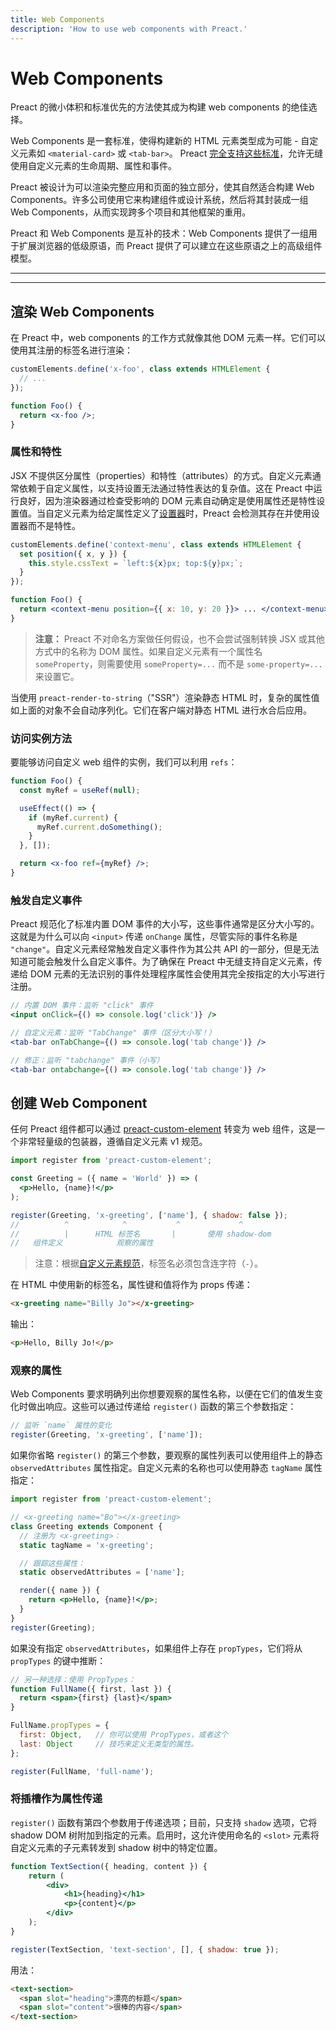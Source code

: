 ```yaml
---
title: Web Components
description: 'How to use web components with Preact.'
---
```


# Web Components

Preact 的微小体积和标准优先的方法使其成为构建 web components 的绝佳选择。

Web Components 是一套标准，使得构建新的 HTML 元素类型成为可能 - 自定义元素如 `<material-card>` 或 `<tab-bar>`。
Preact [完全支持这些标准](https://custom-elements-everywhere.com/#preact)，允许无缝使用自定义元素的生命周期、属性和事件。

Preact 被设计为可以渲染完整应用和页面的独立部分，使其自然适合构建 Web Components。许多公司使用它来构建组件或设计系统，然后将其封装成一组 Web Components，从而实现跨多个项目和其他框架的重用。

Preact 和 Web Components 是互补的技术：Web Components 提供了一组用于扩展浏览器的低级原语，而 Preact 提供了可以建立在这些原语之上的高级组件模型。

---

<toc></toc>

---

## 渲染 Web Components

在 Preact 中，web components 的工作方式就像其他 DOM 元素一样。它们可以使用其注册的标签名进行渲染：

```jsx
customElements.define('x-foo', class extends HTMLElement {
  // ...
});

function Foo() {
  return <x-foo />;
}
```

### 属性和特性

JSX 不提供区分属性（properties）和特性（attributes）的方式。自定义元素通常依赖于自定义属性，以支持设置无法通过特性表达的复杂值。这在 Preact 中运行良好，因为渲染器通过检查受影响的 DOM 元素自动确定是使用属性还是特性设置值。当自定义元素为给定属性定义了[设置器](https://developer.mozilla.org/en-US/docs/Web/JavaScript/Reference/Functions/set)时，Preact 会检测其存在并使用设置器而不是特性。

```jsx
customElements.define('context-menu', class extends HTMLElement {
  set position({ x, y }) {
    this.style.cssText = `left:${x}px; top:${y}px;`;
  }
});

function Foo() {
  return <context-menu position={{ x: 10, y: 20 }}> ... </context-menu>;
}
```

> **注意：** Preact 不对命名方案做任何假设，也不会尝试强制转换 JSX 或其他方式中的名称为 DOM 属性。如果自定义元素有一个属性名 `someProperty`，则需要使用 `someProperty=...` 而不是 `some-property=...` 来设置它。

当使用 `preact-render-to-string`（"SSR"）渲染静态 HTML 时，复杂的属性值如上面的对象不会自动序列化。它们在客户端对静态 HTML 进行水合后应用。

### 访问实例方法

要能够访问自定义 web 组件的实例，我们可以利用 `refs`：

```jsx
function Foo() {
  const myRef = useRef(null);

  useEffect(() => {
    if (myRef.current) {
      myRef.current.doSomething();
    }
  }, []);

  return <x-foo ref={myRef} />;
}
```

### 触发自定义事件

Preact 规范化了标准内置 DOM 事件的大小写，这些事件通常是区分大小写的。这就是为什么可以向 `<input>` 传递 `onChange` 属性，尽管实际的事件名称是 `"change"`。自定义元素经常触发自定义事件作为其公共 API 的一部分，但是无法知道可能会触发什么自定义事件。为了确保在 Preact 中无缝支持自定义元素，传递给 DOM 元素的无法识别的事件处理程序属性会使用其完全按指定的大小写进行注册。

```jsx
// 内置 DOM 事件：监听 "click" 事件
<input onClick={() => console.log('click')} />

// 自定义元素：监听 "TabChange" 事件（区分大小写！）
<tab-bar onTabChange={() => console.log('tab change')} />

// 修正：监听 "tabchange" 事件（小写）
<tab-bar ontabchange={() => console.log('tab change')} />
```

## 创建 Web Component

任何 Preact 组件都可以通过 [preact-custom-element](https://github.com/preactjs/preact-custom-element) 转变为 web 组件，这是一个非常轻量级的包装器，遵循自定义元素 v1 规范。

```jsx
import register from 'preact-custom-element';

const Greeting = ({ name = 'World' }) => (
  <p>Hello, {name}!</p>
);

register(Greeting, 'x-greeting', ['name'], { shadow: false });
//          ^            ^           ^             ^
//          |      HTML 标签名       |       使用 shadow-dom
//   组件定义            观察的属性
```

> 注意：根据[自定义元素规范](http://w3c.github.io/webcomponents/spec/custom/#prod-potentialcustomelementname)，标签名必须包含连字符（`-`）。

在 HTML 中使用新的标签名，属性键和值将作为 props 传递：

```html
<x-greeting name="Billy Jo"></x-greeting>
```

输出：

```html
<p>Hello, Billy Jo!</p>
```

### 观察的属性

Web Components 要求明确列出你想要观察的属性名称，以便在它们的值发生变化时做出响应。这些可以通过传递给 `register()` 函数的第三个参数指定：

```jsx
// 监听 `name` 属性的变化
register(Greeting, 'x-greeting', ['name']);
```

如果你省略 `register()` 的第三个参数，要观察的属性列表可以使用组件上的静态 `observedAttributes` 属性指定。自定义元素的名称也可以使用静态 `tagName` 属性指定：

```jsx
import register from 'preact-custom-element';

// <x-greeting name="Bo"></x-greeting>
class Greeting extends Component {
  // 注册为 <x-greeting>：
  static tagName = 'x-greeting';

  // 跟踪这些属性：
  static observedAttributes = ['name'];

  render({ name }) {
    return <p>Hello, {name}!</p>;
  }
}
register(Greeting);
```

如果没有指定 `observedAttributes`，如果组件上存在 `propTypes`，它们将从 `propTypes` 的键中推断：

```jsx
// 另一种选择：使用 PropTypes：
function FullName({ first, last }) {
  return <span>{first} {last}</span>
}

FullName.propTypes = {
  first: Object,   // 你可以使用 PropTypes，或者这个
  last: Object     // 技巧来定义无类型的属性。
};

register(FullName, 'full-name');
```

### 将插槽作为属性传递

`register()` 函数有第四个参数用于传递选项；目前，只支持 `shadow` 选项，它将 shadow DOM 树附加到指定的元素。启用时，这允许使用命名的 `<slot>` 元素将自定义元素的子元素转发到 shadow 树中的特定位置。

```jsx
function TextSection({ heading, content }) {
	return (
		<div>
			<h1>{heading}</h1>
			<p>{content}</p>
		</div>
	);
}

register(TextSection, 'text-section', [], { shadow: true });
```

用法：

```html
<text-section>
  <span slot="heading">漂亮的标题</span>
  <span slot="content">很棒的内容</span>
</text-section>
``` 